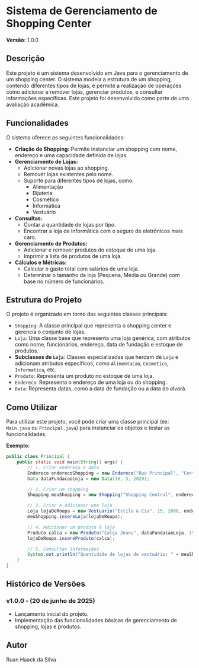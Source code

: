# Sistema de Gerenciamento de Shopping Center

**Versão:** 1.0.0

## Descrição

Este projeto é um sistema desenvolvido em Java para o gerenciamento de um shopping center. O sistema modela a estrutura de um shopping, contendo diferentes tipos de lojas, e permite a realização de operações como adicionar e remover lojas, gerenciar produtos, e consultar informações específicas. Este projeto foi desenvolvido como parte de uma avaliação acadêmica.

## Funcionalidades

O sistema oferece as seguintes funcionalidades:

-   **Criação de Shopping:** Permite instanciar um shopping com nome, endereço e uma capacidade definida de lojas.
-   **Gerenciamento de Lojas:**
    -   Adicionar novas lojas ao shopping.
    -   Remover lojas existentes pelo nome.
    -   Suporte para diferentes tipos de lojas, como:
        -   Alimentação
        -   Bijuteria
        -   Cosmético
        -   Informática
        -   Vestuário
-   **Consultas:**
    -   Contar a quantidade de lojas por tipo.
    -   Encontrar a loja de informática com o seguro de eletrônicos mais caro.
-   **Gerenciamento de Produtos:**
    -   Adicionar e remover produtos do estoque de uma loja.
    -   Imprimir a lista de produtos de uma loja.
-   **Cálculos e Métricas:**
    -   Calcular o gasto total com salários de uma loja.
    -   Determinar o tamanho da loja (Pequena, Média ou Grande) com base no número de funcionários.

## Estrutura do Projeto

O projeto é organizado em torno das seguintes classes principais:

-   `Shopping`: A classe principal que representa o shopping center e gerencia o conjunto de lojas.
-   `Loja`: Uma classe base que representa uma loja genérica, com atributos como nome, funcionários, endereço, data de fundação e estoque de produtos.
-   **Subclasses de `Loja`**: Classes especializadas que herdam de `Loja` e adicionam atributos específicos, como `Alimentacao`, `Cosmetico`, `Informatica`, etc.
-   `Produto`: Representa um produto no estoque de uma loja.
-   `Endereco`: Representa o endereço de uma loja ou do shopping.
-   `Data`: Representa datas, como a data de fundação ou a data do alvará.

## Como Utilizar

Para utilizar este projeto, você pode criar uma classe principal (ex: `Main.java` ou `Principal.java`) para instanciar os objetos e testar as funcionalidades.

**Exemplo:**

```java
public class Principal {
    public static void main(String[] args) {
        // 1. Criar endereço e data
        Endereco enderecoShopping = new Endereco("Rua Principal", "Centro", "12345-678", "Cidade", "Estado", "País");
        Data dataFundacaoLoja = new Data(10, 3, 2020);

        // 2. Criar um shopping
        Shopping meuShopping = new Shopping("Shopping Central", enderecoShopping, 10);

        // 3. Criar e adicionar uma loja
        Loja lojaDeRoupa = new Vestuario("Estilo & Cia", 15, 2000, enderecoShopping, dataFundacaoLoja, 500, true);
        meuShopping.insereLoja(lojaDeRoupa);

        // 4. Adicionar um produto à loja
        Produto calca = new Produto("Calça Jeans", dataFundacaoLoja, 150.00);
        lojaDeRoupa.insereProduto(calca);

        // 5. Consultar informações
        System.out.println("Quantidade de lojas de vestuário: " + meuShopping.quantidadeLojasPorTipo("Vestuário"));
    }
}
```

## Histórico de Versões

### v1.0.0 - (20 de junho de 2025)
-   Lançamento inicial do projeto.
-   Implementação das funcionalidades básicas de gerenciamento de shopping, lojas e produtos.

## Autor

Ruan Haack da Silva

